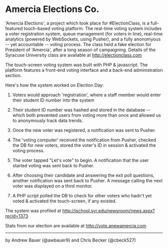 Amercia Elections Co.
============

'Amercia Elections', a project which took place for #ElectionClass, is a full-featured touch-based voting platform. The real-time voting system includes a voter registration system, queue management (for voters in line), real-time analytics (powered by WebSockets, using Pusher), and a fully anonomyous -- yet accountable -- voting process. 
The class held a fake election for President of 'Amercia', after a long season of campaigning. Details of the Syracuse University class are available at http://electionclass.com

The touch-screen voting system was built with PHP & javascript. The platform features a front-end voting interface and a back-end administration section.

Here's how the system worked on Election Day:

1) Voters would approach 'registration', where a staff member would enter their student ID number into the system

2) Their student ID number was hashed and stored in the database -- which both prevented users from voting more than once and allowed us to anonymously track data trends.

3) Once the new voter was registered, a notification was sent to Pusher.

4) The 'voting computer' received the notification from Pusher, checked the DB for new voters, stored the voter's ID in session & activated the voting process.

5) The voter tapped "Let's vote" to begin. A notification that the user started voting was sent back to Pusher.

6) After choosing their candidate and answering the exit poll questions, another notification was sent back to Pusher. A message calling the next voter was displayed on a third monitor.

7) A PHP script polled the DB to check for other voters who hadn't yet voted & activated the touch-screen, if any existed.

The system was profiled at http://ischool.syr.edu/newsroom/news.aspx?recid=1373

Stats from our election are available at http://vote.anewamercia.com
  
---------

by Andrew Bauer (@awbauer9) and Chris Becker (@cbeck527)
